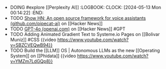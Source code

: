 - DOING #explore [[Perplexity AI]]
  :LOGBOOK:
  CLOCK: [2024-05-13 Mon 00:14:22]
  :END:
- TODO [Show HN: An open source framework for voice assistants (github.com/pipecat-ai)](https://news.ycombinator.com/item?id=40345696) on [[Hacker News]]
- TODO [GPT-4o (openai.com)](https://news.ycombinator.com/item?id=40345775) on [[Hacker News]] #GPT
- TODO Adding Animated Gradient Text to Systeme.io Pages on [[Bolivar Muniz]] #CSS 
  {{video https://www.youtube.com/watch?v=SBZCVEQwB94}}
- TODO Build the [[LLM]] OS | Autonomous LLMs as the new [[Operating System]] on [[Phidata]]
  {{video https://www.youtube.com/watch?v=YMZm7LdGQp8}}